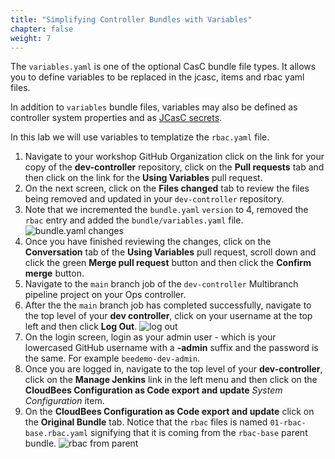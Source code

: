 ```yaml
---
title: "Simplifying Controller Bundles with Variables"
chapter: false
weight: 7
--- 
```


The `variables.yaml` is one of the optional CasC bundle file types. It allows you to define variables to be replaced in the jcasc, items and rbac yaml files.

In addition to `variables` bundle files, variables may also be defined as controller system properties and as [JCasC secrets](https://github.com/jenkinsci/configuration-as-code-plugin/blob/master/docs/features/secrets.adoc).

In this lab we will use variables to templatize the `rbac.yaml` file.

1. Navigate to your workshop GitHub Organization click on the link for your copy of the **dev-controller** repository, click on the **Pull requests** tab and then click on the link for the **Using Variables** pull request.
2. On the next screen, click on the **Files changed** tab to review the files being removed and updated in your `dev-controller` repository.
3. Note that we incremented the `bundle.yaml` `version` to 4, removed the `rbac` entry and added the `bundle/variables.yaml` file.  ![bundle.yaml changes](bundle-variables-changes.png?width=50pc)
4. Once you have finished reviewing the changes, click on the **Conversation** tab of the **Using Variables** pull request, scroll down and click the green **Merge pull request** button and then click the **Confirm merge** button.
5. Navigate to the `main` branch job of the `dev-controller` Multibranch pipeline project on your Ops controller.
6. After the the `main` branch job has completed successfully, navigate to the top level of your **dev controller**, click on your username at the top left and then click **Log Out**. ![log out](log-out.png?width=50pc)
7. On the login screen, login as your admin user - which is your lowercased GitHub username with a **-admin** suffix and the password is the same. For example `beedemo-dev-admin`.
8. Once you are logged in, navigate to the top level of your **dev-controller**, click on the **Manage Jenkins** link in the left menu and then click on the **CloudBees Configuration as Code export and update** *System Configuration* item.
9. On the **CloudBees Configuration as Code export and update** click on the **Original Bundle** tab. Notice that the `rbac` files is named `01-rbac-base.rbac.yaml` signifying that it is coming from the `rbac-base` parent bundle. ![rbac from parent](rbac-parent-file.png?width=50pc)


